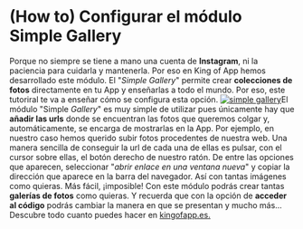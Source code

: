 # **(How to) Configurar el módulo Simple Gallery**

Porque no siempre se tiene a mano una cuenta de **Instagram**, ni la paciencia para cuidarla y mantenerla. Por eso en King of App hemos desarrollado este módulo. El "_Simple Gallery_" permite crear **colecciones de fotos** directamente en tu App y enseñarlas a todo el mundo. Por eso, este tutoriral te va a enseñar cómo se configura esta opción. [![simple gallery](http://kingofapp.es/wp-content/uploads/2015/12/simple-gallery-300x159.png)](http://kingofapp.es/wp-content/uploads/2015/12/simple-gallery.png)El módulo "Simple _Gallery_" es muy simple de utilizar pues únicamente hay que **añadir las urls** donde se encuentran las fotos que queremos colgar y, automáticamente, se encarga de mostrarlas en la App. Por ejemplo, en nuestro caso hemos querido subir fotos procedentes de nuestra web. Una manera sencilla de conseguir la url de cada una de ellas es pulsar, con el cursor sobre ellas, el botón derecho de nuestro ratón. De entre las opciones que aparecen, seleccionar "_abrir enlace en una ventana nueva_" y copiar la dirección que aparece en la barra del navegador. Así con tantas imágenes como quieras. Más fácil, ¡imposible! Con este módulo podrás crear tantas **galerías de fotos** como quieras. Y recuerda que con la opción de **acceder al código** podrás cambiar la manera en que se presentan y mucho más... Descubre todo cuanto puedes hacer en [kingofapp.es.](http://kingofapp.es/)
